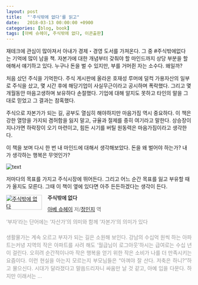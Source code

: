 ```yaml
---
layout: post
title:  "'주식밖에 없다'를 읽고"
date:   2018-03-13 00:00:00 +0900
categories: [blog, book]
tags: [아베 슈헤이, 주식밖에 없다, 이콘출판]
---
```

재테크에 관심이 많아져서 아내가 경제・경영 도서를 가져온다. 그 중 #주식밖에없다 는 기억에 많이 남을 책. 자본가에 대한 개념부터 갖춰야 할 마인드까지 상당 부분을 할애해서 얘기하고 있다. 누구나 돈을 벌 수 있지만, 부를 거머쥔 자는 소수다. 왜일까?

처음 샀던 주식을 기억한다. 주식 게시판에 올라온 호재성 루머에 덜컥 가용자산의 일부로 주식을 샀고, 몇 시간 후에 해당기업이 사실무근이라고 공시하며 폭락했다. 그리고 몇 개월동안 마음고생하며 보유하다 손절했다. 기업에 대해 알지도 못하고 타인의 말을 그대로 믿었고 그 결과는 참혹했다.

주식으로 자본가가 되는 길, 공부도 열심히 해야하지만 마음가짐 역시 중요하다. 이 책은 강한 열망을 가지되 겸허함을 잃지 말고, 규율과 절제를 중히 여기라고 말한다. 상승장이 지나가면 하락장이 오기 마련이고, 힘든 시기를 버틸 원동력은 마음가짐이라고 생각한다.

이 책을 보며 다시 한 번 내 마인드에 대해서 생각해보았다. 돈을 왜 벌어야 하는가? 내가 생각하는 행복은 무엇인가?

![text](https://pbs.twimg.com/media/DYFhSLZV4AAgMwJ.jpg)

저마다의 목표를 가지고 주식시장에 뛰어든다. 그리고 어느 순간 목표를 잃고 부유할 때가 올지도 모른다. 그때 이 책이 옆에 있다면 아주 든든하겠다는 생각이 든다.

<div style="clear:left;text-align:left;"><div style="float:left;margin:0 15px 5px 0;"><a href="http://www.yes24.com/24/Goods/58666342" style="display:inline-block;overflow:hidden;border:solid 1px #ccc;" target="_blank"><img style="margin:-1px;vertical-align:top;" src="http://image.yes24.com/goods/58666342/M" border="0" alt="주식밖에 없다"></a></div><div><p style="line-height:1.2em;color:#333;font-size:14px;font-weight:bold;">주식밖에 없다</p><p style="margin-top:5px;line-height:1.2em;color:#666;"><a href="http://www.yes24.com//SearchCorner/Result?domain=ALL&author_yn=Y&query=&auth_no=206192" target="_blank">아베 슈헤이</a> 저/<a href="http://www.yes24.com//SearchCorner/Result?domain=ALL&author_yn=Y&query=&auth_no=206193" target="_blank">정인지</a> 역</p><p style="margin-top:14px;line-height:1.5em;text-align:justify;color:#999;">‘부자’라는 단어에는 ‘자산가’의 의미와 함께 ‘자본가’의 의미가 있다<br/><br/>생활물가는 계속 오르고 부자가 되는 길은 소원해 보인다. 강남의 수십억 원씩 하는 아파트는커녕 지역의 작은 아파트를 사려 해도 ‘월급님이 로그아웃’하시는 급여로는 수십 년이 걸린다. 오히려 순간적이나마 작은 행복을 얻기 위한 작은 소비가 나를 더 만족시키는 요즘이다. 이런 현실을 아는지 모르는지 부모님들은 “아껴야 잘 산다. 저축은 하니?”하고 물으신다. 시대가 달라졌다고 말씀드리자니 싸움만 날 것 같고, 아예 입을 다문다. 하지만 이래서는 ...</p></div></div>
